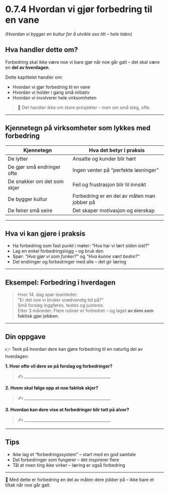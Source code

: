 # 0.7.4 Hvordan vi gjør forbedring til en vane  
*(Hvordan vi bygger en kultur for å utvikle oss litt – hele tiden)*

## Hva handler dette om?

Forbedring skal ikke være noe vi bare gjør når noe går galt – det skal være en **del av hverdagen**.

Dette kapittelet handler om:
- Hvordan vi gjør forbedring til en vane
- Hvordan vi holder i gang små initiativ
- Hvordan vi involverer hele virksomheten

> 📌 Det handler ikke om store prosjekter – men om små steg, ofte.

---

## Kjennetegn på virksomheter som lykkes med forbedring

| Kjennetegn | Hva det betyr i praksis |
|------------|--------------------------|
| De lytter | Ansatte og kunder blir hørt |
| De gjør små endringer ofte | Ingen venter på “perfekte løsninger” |
| De snakker om det som skjer | Feil og frustrasjon blir til innsikt |
| De bygger kultur | Forbedring er en del av måten man jobber på |
| De feirer små seire | Det skaper motivasjon og eierskap |

---

## Hva vi kan gjøre i praksis

- Ha forbedring som fast punkt i møter: “Hva har vi lært siden sist?”
- Lag en enkel forbedringslogg – og bruk den
- Spør: *“Hva gjør vi som funker?”* og *“Hva kunne vært bedre?”*
- Del endringer og forbedringer med alle – det gir læring

---

## Eksempel: Forbedring i hverdagen

> Hver 14. dag spør teamleder:  
> “Er det noe vi bruker unødvendig tid på?”  
> Små forslag loggføres, testes og justeres.  
> Etter 3 måneder: Flere rutiner er forbedret – og laget **av dem som faktisk gjør jobben**.

---

## Din oppgave

👉 Tenk på hvordan dere kan gjøre forbedring til en naturlig del av hverdagen:

**1. Hvor ofte vil dere se på forslag og forbedringer?**  
> ✍️ ___________________________________________

**2. Hvem skal følge opp at noe faktisk skjer?**  
> ✍️ ___________________________________________

**3. Hvordan kan dere vise at forbedringer blir tatt på alvor?**  
> ✍️ ___________________________________________

---

## Tips

- Ikke lag et “forbedringssystem” – start med en god samtale
- Del forbedringer som fungerer – det inspirerer flere
- Tål at noen ting ikke virker – læring er også forbedring

---

🎯 Med dette er forbedring en del av måten dere jobber på – ikke bare et tiltak når noe går galt.

